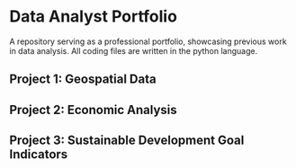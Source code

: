 # Data Analyst Portfolio
A repository serving as a professional portfolio, showcasing previous work in data analysis. All coding files are written in the python language.

## Project 1: Geospatial Data


## Project 2: Economic Analysis

## Project 3: Sustainable Development Goal Indicators
